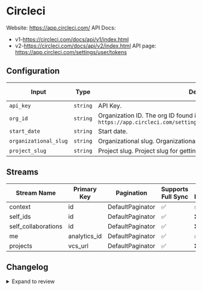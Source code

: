 # Circleci
Website: https://app.circleci.com/
API Docs: 
- v1-https://circleci.com/docs/api/v1/index.html
- v2-https://circleci.com/docs/api/v2/index.html
API page: https://app.circleci.com/settings/user/tokens

## Configuration

| Input | Type | Description | Default Value |
|-------|------|-------------|---------------|
| `api_key` | `string` | API Key.  |  |
| `org_id` | `string` | Organization ID. The org ID found in `https://app.circleci.com/settings/organization/circleci/xxxxx/overview` |  |
| `start_date` | `string` | Start date.  |  |
| `organizational_slug` | `string` | Organizational slug. Organizational slug |  |
| `project_slug` | `string` | Project slug. Project slug for getting information about it |  |

## Streams
| Stream Name | Primary Key | Pagination | Supports Full Sync | Supports Incremental |
|-------------|-------------|------------|---------------------|----------------------|
| context | id | DefaultPaginator | ✅ |  ✅  |
| self_ids | id | DefaultPaginator | ✅ |  ❌  |
| self_collaborations | id | DefaultPaginator | ✅ |  ❌  |
| me | analytics_id | DefaultPaginator | ✅ |  ✅  |
| projects | vcs_url | DefaultPaginator | ✅ |  ❌  |

## Changelog

<details>
  <summary>Expand to review</summary>

| Version          | Date       | Subject        |
|------------------|------------|----------------|
| 0.0.1 | 2024-09-29 | Initial release by [@btkcodedev](https://github.com/btkcodedev) via Connector Builder|

</details>